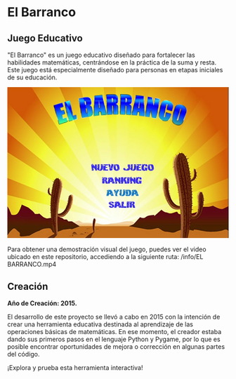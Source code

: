# El Barranco

## Juego Educativo

"El Barranco" es un juego educativo diseñado para fortalecer las habilidades matemáticas, centrándose en la práctica de la suma y resta. Este juego está especialmente diseñado para personas en etapas iniciales de su educación.

![](https://github.com/dhuertas90/elbarranco/blob/main/info/Screenshot.PNG)

Para obtener una demostración visual del juego, puedes ver el video ubicado en este repositorio, accediendo a la siguiente ruta: /info/EL BARRANCO.mp4



## Creación

**Año de Creación: 2015.**

El desarrollo de este proyecto se llevó a cabo en 2015 con la intención de crear una herramienta educativa destinada al aprendizaje de las operaciones básicas de matemáticas. En ese momento, el creador estaba dando sus primeros pasos en el lenguaje Python y Pygame, por lo que es posible encontrar oportunidades de mejora o corrección en algunas partes del código.


¡Explora y prueba esta herramienta interactiva!
